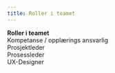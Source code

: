 ```yaml
---
title: Roller i teamet
---
```


**Roller i teamet**  
Kompetanse / opplærings ansvarlig  
Prosjektleder  
Prosessleder  
UX-Designer
